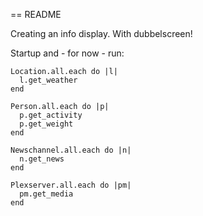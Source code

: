 == README

Creating an info display. With dubbelscreen!

Startup and - for now - run:

    Location.all.each do |l|
      l.get_weather
    end

    Person.all.each do |p|
      p.get_activity
      p.get_weight
    end

    Newschannel.all.each do |n|
      n.get_news
    end

    Plexserver.all.each do |pm|
      pm.get_media
    end

